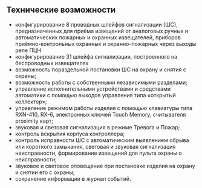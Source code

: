 ## Технические возможности

* конфигурирование 8 проводных шлейфов сигнализации (ШС), предназначенных для приёма извещений от аналоговых ручных и автоматических пожарных и охранных извещателей, приборов приёмно-контрольных охранных и охранно-пожарных через выходы реле ПЦН
* конфигурирование 31 шлейфа сигнализации, построенного на беспроводных извещателях
* возможность пораздельной постановки ШС на охрану и снятия с охраны;
* возможность работы с собственными независимыми разделами;
* управление исполнительными устройствами и средствами автоматики с помощью выходов управления типа «открытый коллектор»;
* управление режимом работы изделия с помощью клавиатуры типа RXN-410, RX-6, электронных ключей Touch Memory, считывателя рroximity карт;
* звуковая и световая сигнализация в режиме Тревога и Пожар;
* контроль вскрытия корпуса контроллера;
* контроль исправности ШС с автоматическим выявлением обрыва или короткого замыкания, световая и звуковая сигнализация неисправности, формирование извещений для пульта охраны о неисправности;
* звуковое и световое оповещение при постановке изделия на охрану и снятии его с охраны;
* сохранение информации в журнал событий.
